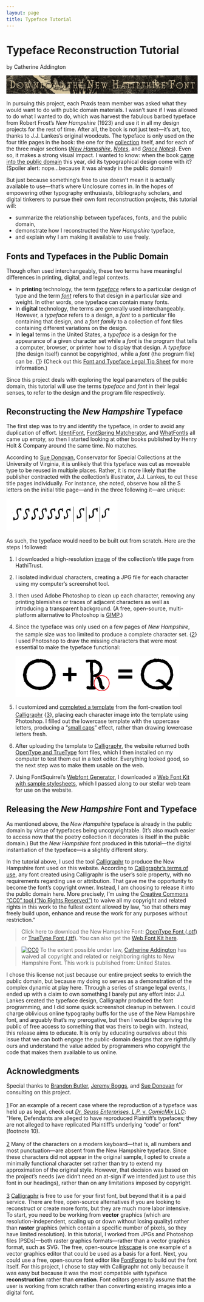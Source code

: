 ```yaml
---
layout: page
title: Typeface Tutorial
---
```

# Typeface Reconstruction Tutorial
by Catherine Addington

[![alt text](https://raw.githubusercontent.com/caddington11/praxis/master/Font%20Project/Font%20download%20graphic.jpg "Click to download the New Hampshire Font.")](https://github.com/caddington11/praxis/blob/master/Font%20Project/NewHampshire-Regular.otf?raw=true)

In pursuing this project, each Praxis team member was asked what they would want to do with public domain materials. I wasn’t sure if I was allowed to do what I wanted to do, which was harvest the fabulous barbed typeface from Robert Frost’s _New Hampshire_ (1923) and use it in all my design projects for the rest of time. After all, the book is not just text—it’s art, too, thanks to J.J. Lankes’s original woodcuts. The typeface is only used on the four title pages in the book: the one for the [collection][1] itself, and for each of the three major sections ([_New Hampshire_][2], [_Notes_][3], and [_Grace Notes_][4]). Even so, it makes a strong visual impact. I wanted to know: when the book [came into the public domain](https://www.smithsonianmag.com/arts-culture/first-time-20-years-copyrighted-works-enter-public-domain-180971016/) this year, did its typographical design come with it? (Spoiler alert: nope…because it was already in the public domain!)

But just because something’s free to use doesn’t mean it is actually available to use—that’s where Unclosure comes in. In the hopes of empowering other typography enthusiasts, bibliography scholars, and digital tinkerers to pursue their own font reconstruction projects, this tutorial will:
- summarize the relationship between typefaces, fonts, and the public domain,
- demonstrate how I reconstructed the _New Hampshire_ typeface,
- and explain why I am making it available to use freely.

## Fonts and Typefaces in the Public Domain
Though often used interchangeably, these two terms have meaningful differences in printing, digital, and legal contexts.
- In **printing** technology, the term _[typeface][5]_ refers to a particular design of type and the term _[font][6]_ refers to that design in a particular size and weight. In other words, one typeface can contain many fonts.
- In **digital** technology, the terms are generally used interchangeably. However, a _typeface_ refers to a design, a _font_ to a particular file containing that design, and a _font family_ to a collection of font files containing different variations on the design.
- In **legal** terms in the United States, a _typeface_ is a design for the appearance of a given character set while a _font_ is the program that tells a computer, browser, or printer how to display that design. A _typeface_ (the design itself) cannot be copyrighted, while a _font_ (the program file) can be. {<a name="anchor1"><sup>[1](#fn1)</sup></a>} (Check out this [Font and Typeface Legal Tip Sheet][7] for more information.)

Since this project deals with exploring the legal parameters of the public domain, this tutorial will use the terms _typeface_ and _font_ in their legal senses, to refer to the design and the program file respectively.

## Reconstructing the _New Hampshire_ Typeface
The first step was to try and identify the typeface, in order to avoid any duplication of effort. [IdentiFont][8], [FontSpring Matcherator][9], and [WhatFontIs][10] all came up empty, so then I started looking at other books published by Henry Holt & Company around the same time. No matches.

According to [Sue Donovan][11], Conservator for Special Collections at the University of Virginia, it is unlikely that this typeface was cut as moveable type to be reused in multiple places. Rather, it is more likely that the publisher contracted with the collection’s illustrator, J.J. Lankes, to cut these title pages individually. For instance, she noted, observe how all the S letters on the initial title page—and in the three following it—are unique:

![alt text](https://raw.githubusercontent.com/caddington11/praxis/master/Font%20Project/S%20comparison.jpg "Compare S letters on the four title pages.")

As such, the typeface would need to be built out from scratch. Here are the steps I followed:

1. I downloaded a high-resolution [image][12] of the collection’s title page from HathiTrust.
2. I isolated individual characters, creating a JPG file for each character using my computer’s screenshot tool.
3. I then used Adobe Photoshop to clean up each character, removing any printing blemishes or traces of adjacent characters as well as introducing a transparent background. (A free, open-source, multi-platform alternative to Photoshop is [GIMP][13].)
4. Since the typeface was only used on a few pages of _New Hampshire_, the sample size was too limited to produce a complete character set. {<a name="anchor2"><sup>[2](#fn2)</sup></a>} I used Photoshop to draw the missing characters that were most essential to make the typeface functional:

   ![alt text](https://raw.githubusercontent.com/caddington11/praxis/master/Font%20Project/Q%20construction.jpg "The missing Q was constructed from the O and the R.")
5. I customized and [completed a template](https://github.com/caddington11/praxis/blob/master/Font%20Project/Calligraphr%20Templates/Template-Merged.pdf) from the font-creation tool [Calligraphr][14] {<a name="anchor3"><sup>[3](#fn3)</sup></a>}, placing each character image into the template using Photoshop. I filled out the lowercase template with the uppercase letters, producing a “[small caps][18]” effect, rather than drawing lowercase letters fresh.
6. After uploading the template to [Calligraphr][19], the website returned both [OpenType and TrueType][20] font files, which I then installed on my computer to test them out in a text editor. Everything looked good, so the next step was to make them usable on the web.
7. Using FontSquirrel’s [Webfont Generator][21], I downloaded a [Web Font Kit with sample stylesheets](https://github.com/caddington11/praxis/tree/master/Font%20Project/Web%20Font%20Kit), which I passed along to our stellar web team for use on the website.

## Releasing the _New Hampshire_ Font and Typeface
As mentioned above, the _New Hampshire_ typeface is already in the public domain by virtue of typefaces being uncopyrightable. (It’s also much easier to access now that the poetry collection it decorates is itself in the public domain.) But the _New Hampshire_ font produced in this tutorial—the digital instantiation of the typeface—is a slightly different story.

In the tutorial above, I used the tool [Calligraphr][22] to produce the New Hampshire font used on this website. According to [Calligraphr’s terms of use][23], any font created using Calligraphr is the user’s sole property, with no requirements regarding use or attribution. That gave me the opportunity to become the font’s copyright owner. Instead, I am choosing to release it into the public domain here. More precisely, I’m using the [Creative Commons “CC0” tool (“No Rights Reserved”)][24] to waive all my copyright and related rights in this work to the fullest extent allowed by law, “so that others may freely build upon, enhance and reuse the work for any purposes without restriction.”

> Click here to download the New Hampshire Font: [OpenType Font (.otf)](https://github.com/caddington11/praxis/blob/master/Font%20Project/NewHampshire-Regular.otf?raw=true) or [TrueType Font (.ttf)](https://github.com/caddington11/praxis/blob/master/Font%20Project/NewHampshire-Regular.ttf?raw=true). You can also get the [Web Font Kit here](https://github.com/caddington11/praxis/tree/master/Font%20Project/Web%20Font%20Kit).

> [![CC0](http://i.creativecommons.org/p/zero/1.0/88x31.png)](http://creativecommons.org/publicdomain/zero/1.0/)
> To the extent possible under law, [<span property="dct:title">Catherine Addington</span>](http://catherineaddington.com) has waived all copyright and related or neighboring rights to <span property="dct:title">New Hampshire Font</span>. This work is published from: <span property="vcard:Country" datatype="dct:ISO3166" content="US" about="http://catherineaddington.com">United States</span>.

I chose this license not just because our entire project seeks to enrich the public domain, but because my doing so serves as a demonstration of the complex dynamic at play here. Through a series of strange legal events, I ended up with a claim to own something I barely put any effort into: J.J. Lankes created the typeface design, Calligraphr produced the font programming, and I did some quick screenshot cleanup in between. I could charge oblivious online typography buffs for the use of the New Hampshire font, and arguably that’s my prerogative, but then I would be depriving the public of free access to something that was theirs to begin with. Instead, this release aims to educate. It is only by educating ourselves about this issue that we can both engage the public-domain designs that are rightfully ours and understand the value added by programmers who copyright the code that makes them available to us online.

## Acknowledgments
Special thanks to [Brandon Butler][25], [Jeremy Boggs][26], and [Sue Donovan][27] for consulting on this project.

<a name="fn1"><sup>[1](#anchor1)</sup></a> For an example of a recent case where the reproduction of a typeface was held up as legal, check out [_Dr. Seuss Enterprises, L.P._ v. _ComicMix LLC_](http://boothsweet.com/wp-content/uploads/2019/03/DSE-v-ComicMix-Summary-Judgment-Order.pdf): "Here, Defendants are alleged to have reproduced Plaintiff’s typefaces; they are not alleged to have replicated Plaintiff’s underlying “code” or font" (footnote 10).

<a name="fn2"><sup>[2](#anchor2)</sup></a> Many of the characters on a modern keyboard—that is, all numbers and most punctuation—are absent from the New Hampshire typeface. Since these characters did not appear in the original sample, I opted to create a minimally functional character set rather than try to extend my approximation of the original style. However, that decision was based on the project’s needs (we didn’t need an at-sign if we intended just to use this font in our headings), rather than on any limitations imposed by copyright.

<a name="fn3"><sup>[3](#anchor3)</sup></a> [Calligraphr][15] is free to use for your first font, but beyond that it is a paid service. There are free, open-source alternatives if you are looking to reconstruct or create more fonts, but they are much more labor intensive. To start, you need to be working from **vector** graphics (which are resolution-independent, scaling up or down without losing quality) rather than **raster** graphics (which contain a specific number of pixels, so they have limited resolution). In this tutorial, I worked from JPGs and Photoshop files (PSDs)—both raster graphics formats—rather than a vector graphics format, such as SVG. The free, open-source [Inkscape][16] is one example of a vector graphics editor that could be used as a basis for a font. Next, you could use a free, open-source font editor like [FontForge][17] to build out the font itself. For this project, I chose to stay with Calligraphr not only because it was easy but because it was the most compatible with typeface **reconstruction** rather than **creation**. Font editors generally assume that the user is working from scratch rather than converting existing images into a digital font.

[1]:	https://babel.hathitrust.org/cgi/imgsrv/image?id=uc1.32106002108873;seq=9;width=510
[2]:	https://babel.hathitrust.org/cgi/imgsrv/image?id=uc1.32106002108873;seq=15;width=680
[3]:	https://babel.hathitrust.org/cgi/imgsrv/image?id=uc1.32106002108873;seq=33;width=680
[4]:	https://babel.hathitrust.org/cgi/imgsrv/image?id=uc1.32106002108873;seq=91;width=680
[5]:	https://www.merriam-webster.com/dictionary/typeface
[6]:	https://www.merriam-webster.com/dictionary/font
[7]:	https://glarts.org/font-and-typeface-legal-tip-sheet/
[8]:	http://www.identifont.com/
[9]:	https://www.fontspring.com/matcherator
[10]:	https://www.whatfontis.com/
[11]:	https://www.library.virginia.edu/staff/sd3gz
[12]:	https://babel.hathitrust.org/cgi/imgsrv/image?id=uc1.32106002108873;seq=9;width=510
[13]:	https://www.gimp.org/
[14]:	https://calligraphr.com
[15]:	https://calligraphr.com
[16]:	https://inkscape.org/
[17]:	https://fontforge.github.io/en-US/
[18]:	https://en.wikipedia.org/wiki/Small_caps
[19]:	https://www.calligraphr.com
[20]:	https://www.fonts.com/support/faq/font-formats
[21]:	https://www.fontsquirrel.com/tools/webfont-generator
[22]:	https://www.calligraphr.com/
[23]:	https://www.calligraphr.com/en/docs/faq
[24]:	https://creativecommons.org/share-your-work/public-domain/cc0/
[25]:	https://www.library.virginia.edu/staff/bcb4y
[26]:	https://scholarslab.lib.virginia.edu/people/jeremy-boggs/
[27]:	https://www.library.virginia.edu/staff/sd3gz
